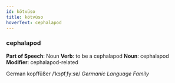 ```yaml
---
id: kötvüso
title: kötvüso
hoverText: cephalapod
---
```


### cephalapod

**Part of Speech**: Noun
**Verb**: to be a cephalapod
**Noun**: cephalapod
**Modifier**: cephalapod-related

German kopffüßer /ˈkɔp͡fˌfyːsɐ/
*Germanic Language Family*